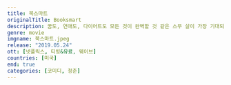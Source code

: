 ```yaml
---
title: 북스마트
originalTitle: Booksmart
description: 꿈도, 연애도, 다이어트도 모든 것이 완벽할 것 같은 스무 살이 가장 기대되는 나이 열아홉♥. 아이비리그에 합격한 ‘에이미’와 ‘몰리’는 대학과 스펙이 인생의 전부라 믿는 파워 범생이. 춤은 글로, 파티는 책으로 배운 두 사람은 고3의 마지막 졸업 파티에서 잊을 수 없는 레전드 핵인싸가 되기 위해 사상 초유의 일탈을 계획하는데… ‘지금 이 순간 아니면 절대 할 수 없어’ 이 구역을 뒤.집.어.놓.으.셨.다!
genre: movie
imgname: 북스마트.jpeg
release: "2019.05.24"
ott: [넷플릭스, 티빙&유료, 웨이브]
countries: [미국]
end: true
categories: [코미디, 청춘]
---
```

